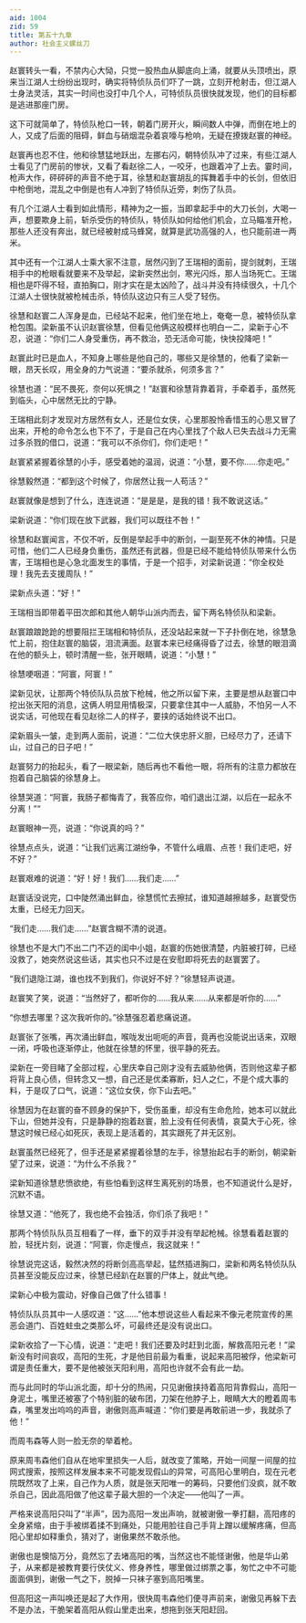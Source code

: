 ```yaml
---
aid: 1004
zid: 59
title: 第五十九章
author: 社会主义螺丝刀
---
```


赵寰转头一看，不禁内心大恸，只觉一股热血从脚底向上涌，就要从头顶喷出，原来当江湖人士纷纷出现时，确实将特侦队员们吓了一跳，立刻开枪射击，但江湖人士身法灵活，其实一时间也没打中几个人，可特侦队员很快就发现，他们的目标都是逃进那座门房。

这下可就简单了，特侦队枪口一转，朝着门房开火，瞬间数人中弹，而倒在地上的人，又成了后面的阻碍，鲜血与硝烟混杂着哀嚎与枪响，无疑在撩拨赵寰的神经。

赵寰再也忍不住，他和徐慧猛地跃出，左挪右闪，朝特侦队冲了过来，有些江湖人士看见了门房前的惨状，又看了看赵徐二人，一咬牙，也跟着冲了上去。霎时间，枪声大作，砰砰砰的声音不绝于耳，徐慧和赵寰胡乱的挥舞着手中的长剑，但依旧中枪倒地，混乱之中倒是也有人冲到了特侦队近旁，刺伤了队员。

有几个江湖人士看到如此情形，精神为之一振，当即拿起手中的大刀长剑，大喝一声，想要欺身上前，斩杀受伤的特侦队，特侦队如何给他们机会，立马瞄准开枪，那些人还没有奔出，就已经被射成马蜂窝，就算是武功高强的人，也只能前进一两米。

其中还有一个江湖人士乘大家不注意，居然闪到了王瑞相的面前，提剑就刺，王瑞相手中的枪眼看就要来不及举起，梁新突然出剑，寒光闪烁，那人当场死亡。王瑞相也是吓得不轻，直拍胸口，刚才实在是太凶险了，战斗并没有持续很久，十几个江湖人士很快就被枪械击杀，特侦队这边只有三人受了轻伤。

徐慧和赵寰二人浑身是血，已经站不起来，他们坐在地上，奄奄一息，被特侦队拿枪包围。梁新虽不认识赵寰徐慧，但看见他俩这般模样也明白一二，梁新于心不忍，说道：“你们二人身受重伤，再不救治，恐无活命可能，快快投降吧！”

赵寰此时已是血人，不知身上哪些是他自己的，哪些又是徐慧的，他看了梁新一眼，昂天长叹，用全身的力气说道：“要杀就杀，何须多言？”

徐慧也道：“民不畏死，奈何以死惧之！”赵寰和徐慧背靠着背，手牵着手，虽然死到临头，心中居然无比的宁静。

王瑞相此刻才发现对方居然有女人，还是位女侠，心里那股怜香惜玉的心思又冒了出来，开枪的命令怎么也下不了，于是自己在内心里找了个敌人已失去战斗力无需过多杀戮的借口，说道：“我可以不杀你们，你们走吧！”

赵寰紧紧握着徐慧的小手，感受着她的温润，说道：“小慧，要不你……你走吧。”

徐慧毅然道：“都到这个时候了，你居然让我一人苟活？”

赵寰就像是想到了什么，连连说道：“是是是，是我的错！我不敢说这话。”

梁新说道：“你们现在放下武器，我们可以既往不咎！”

徐慧和赵寰闻言，不仅不听，反倒是举起手中的断剑，一副至死不休的神情。只是可惜，他们二人已经身负重伤，虽然还有武器，但是已经不能给特侦队带来什么伤害，王瑞相也是心急北面发生的事情，于是一个招手，对梁新说道：“你全权处理！我先去支援周队！”

梁新点头道：“好！”

王瑞相当即带着平田次郎和其他人朝华山派内而去，留下两名特侦队和梁新。


赵寰踉踉跄跄的想要阻拦王瑞相和特侦队，还没站起来就一下子扑倒在地，徐慧急忙上前，抱住赵寰的脑袋，泪流满面。赵寰本来已经痛得昏了过去，徐慧的眼泪滴在他的额头上，顿时清醒一些，张开眼睛，说道：“小慧！”

徐慧哽咽道：“阿寰，阿寰！”

梁新见状，让那两个特侦队队员放下枪械，他之所以留下来，主要是想从赵寰口中挖出张天阳的消息，这俩人明显用情极深，只要拿住其中一人威胁，不怕另一人不说实话，可他现在看见赵徐二人的样子，要挟的话始终说不出口。

梁新眉头一皱，走到两人面前，说道：“二位大侠忠肝义胆，已经尽力了，还请下山，过自己的日子吧！”

赵寰努力的抬起头，看了一眼梁新，随后再也不看他一眼，将所有的注意力都放在抱着自己脑袋的徐慧身上。

徐慧哭道：“阿寰，我肠子都悔青了，我答应你，咱们退出江湖，以后在一起永不分离！”“

赵寰眼神一亮，说道：“你说真的吗？”

徐慧点点头，说道：“让我们远离江湖纷争，不管什么峨眉、点苍！我们走吧，好不好？”

赵寰艰难的说道：“好！好！我们……我们走……”

赵寰话没说完，口中陡然涌出鲜血，徐慧慌忙去擦拭，谁知道越擦越多，赵寰受伤太重，已经无力回天。

“我们走……我们走……”赵寰含糊不清的说道。

徐慧也不是大门不出二门不迈的闺中小姐，赵寰的伤她很清楚，内脏被打碎，已经没救了，她突然说这些话，其实也只不过是在安慰即将死去的赵寰罢了。

“我们退隐江湖，谁也找不到我们，你说好不好？”徐慧轻声说道。

赵寰笑了笑，说道：“当然好了，都听你的……我从来……从来都是听你的……”

“你想去哪里？这次我听你的。”徐慧强忍着悲痛说道。

赵寰张了张嘴，再次涌出鲜血，喉咙发出呃呃的声音，竟再也没能说出话来，双眼一闭，呼吸也逐渐停止，他就在徐慧的怀里，很平静的死去。

梁新在一旁目睹了全部过程，心里庆幸自己刚才没有去威胁他俩，否则他这辈子都将背上良心债，但转念又一想，自己还是优柔寡断，妇人之仁，不是个成大事的料，于是叹了口气，说道：“这位女侠，你下山去吧。”

徐慧因为在赵寰的奋不顾身的保护下，受伤虽重，却没有生命危险，她本可以就此下山，但她并没有，只是静静的抱着赵寰，脸上没有任何表情，哀莫大于心死，徐慧这时候已经心如死灰，表现上是活着的，其实跟死了并无区别。

赵寰虽然已经死了，但手还是紧紧握着徐慧的左手，徐慧抬起右手的断剑，朝梁新望了过来，说道：“为什么不杀我？”

梁新知道徐慧悲愤欲绝，有些怕看到这样生离死别的场景，也不知道说什么是好，沉默不语。

徐慧又道：“他死了，我也绝不会独活，你们杀了我吧！”

那两个特侦队队员互相看了一样，垂下的双手并没有举起枪械。徐慧看着赵寰的脸，轻抚片刻，说道：“阿寰，你走慢点，我这就来！”

徐慧说完这话，毅然决然的将断剑高高举起，猛然插进胸口，梁新和两名特侦队队员甚至没能反应过来，徐慧已经趴在赵寰的尸体上，就此气绝。

梁新心中极为震动，好像自己做了什么错事！

特侦队队员其中一人感叹道：“这……”他本想说这些人看起来不像元老院宣传的黑恶会道门、百姓蛀虫之类那么坏，可最终还是没有说出口。

梁新收拾了一下心情，说道：“走吧！我们还要及时赶到北面，解救高阳元老！”梁新没有时间哀叹，高阳的生死，才是他目前最为看重，说起来高阳被俘，他梁新可谓是责任重大，要不是他被张天阳利用，高阳也许就不会有此一劫。

而与此同时的华山派北面，却十分的热闹，只见谢傲挟持着高阳背靠假山，高阳一身泥土，嘴里还被塞了个特别脏的破布团，刀架在他脖子上，眼睛大大的瞪着周韦森，嘴里发出呜呜的声音，谢傲则高声喊道：“你们要是再敢前进一步，我就杀了他！”

而周韦森等人则一脸无奈的举着枪。

原来周韦森他们自从在地牢里损失一人后，就改变了策略，开始一间屋一间屋的拉网式搜索，按照这样发展本来不可能发现假山的异常，可高阳心里明白，现在元老院既然攻了上来，自己作为人质，就是张天阳唯一的筹码，只要他们没疯，就不敢杀自己，因此高阳做了他这辈子最大胆的一个决定——他叫了一声。

严格来说高阳只叫了“半声”，因为高阳一发出声响，就被谢傲一拳打翻，高阳疼的全身紧缩，由于手被绑着揉不到痛处，只能用脸往自己手背上蹭以缓解疼痛，但高阳心里却如释重负，猜对了，谢傲果然不敢杀他。

谢傲也是懊恼万分，竟然忘了去堵高阳的嘴，当然这也不能怪谢傲，他是华山弟子，从来都是被教育要行侠仗义、修身养性，哪里做过绑票之事，匆忙之中不可能面面俱到，谢傲一气之下，脱掉一只袜子塞到高阳嘴里。

但高阳这一声叫唤还是起了大作用，很快周韦森他们便寻声前来，谢傲见再躲下去不是办法，干脆架着高阳从假山里走出来，想拖到张天阳赶回。